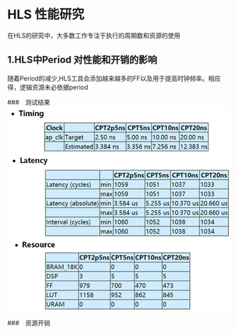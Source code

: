 # HLS 性能研究
 在HLS的研究中，大多数工作专注于执行的周期数和资源的使用
## 1.HLS中Period 对性能和开销的影响

随着Period的减少,HLS工具会添加越来越多的FF以及用于提高时钟频率。相应得，逻辑资源未必依据period


###　测试结果
![比较结果](./image/CriticalPathDelay_Compare.png)

###　资源开销


